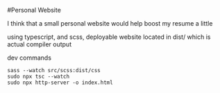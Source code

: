 #Personal Website

I think that a small personal website would help boost my resume a little

using typescript, and scss, deployable website located in dist/ which is actual compiler output

dev commands


```
sass --watch src/scss:dist/css
sudo npx tsc --watch
sudo npx http-server -o index.html
```

